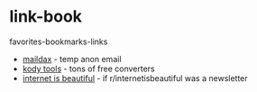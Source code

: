 # link-book
favorites-bookmarks-links

- [maildax](https://maildax.com/?ref=websitehunt.co) - temp anon email
- [kody tools](https://www.kodytools.com/?ref=websitehunt.co) - tons of free converters
- [internet is beautiful](https://www.internetisbeautiful.co/?ref=websitehunt.co) - if r/internetisbeautiful was a newsletter